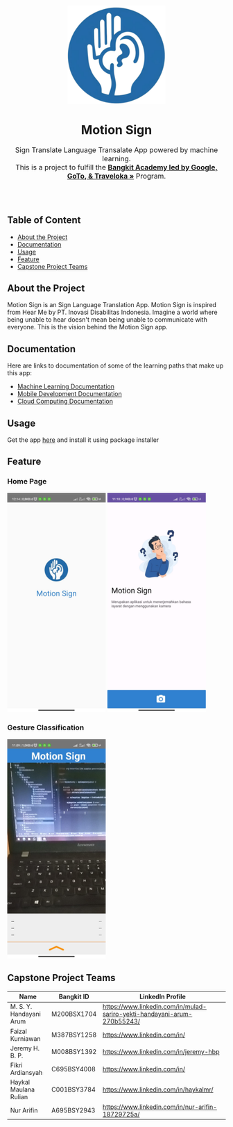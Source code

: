 <div align="center">
    <img src="./img/MotionSign-LOGO-new.png" alt="MotionSign" width="45%">
    <h1><strong>Motion Sign</strong></h1>
    <p style="font-size:16px">
    Sign Translate Language Transalate App powered by machine learning.</br>
    This is a project to fulfill the  <a href="https://grow.google/intl/id_id/bangkit/"><strong>Bangkit Academy led by Google, GoTo, & Traveloka »</strong></a> Program.
    </p>
</div>

</br>
</br>

## Table of Content
* [About the Project](#about-the-project)
* [Documentation](#documentation)
* [Usage](#usage)
* [Feature](#feature)
* [Capstone Project Teams](#capstone-project-teams)

## About the Project
Motion Sign is an Sign Language Translation App. Motion Sign is inspired from Hear Me by PT. Inovasi Disabilitas Indonesia. Imagine a world where being unable to hear doesn't mean being unable to communicate with everyone. This is the vision behind the Motion Sign app.

## Documentation
Here are links to documentation of some of the learning paths that make up this app:
* [Machine Learning Documentation](https://github.com/handayaniarum/motionsign-ml)
* [Mobile Development Documentation](https://github.com/nurarifin12/motion-sign-android.git)
* [Cloud Computing Documentation](https://github.com/)

## Usage
Get the app [here](#) and install it using package installer

## Feature
### Home Page
<div float="left">
    <img src="./img/Opening.jpeg" alt="Opening" width=45%>
    <img src="./img/Homepage.jpeg" alt="Home Page" width=45%>
</div>

### Gesture Classification
<img src="./img/Gesture-Classification.jpeg" alt="Gesture Classification" width=45%>

</br>

## Capstone Project Teams
| Name                           | Bangkit ID  | LinkedIn Profile                                |
|--------------------------------|-------------|-------------------------------------------------|
| M. S. Y. Handayani Arum        | M200BSX1704 | https://www.linkedin.com/in/mulad-sariro-yekti-handayani-arum-270b55243/  |
| Faizal Kurniawan               | M387BSY1258 | https://www.linkedin.com/in/                    |
| Jeremy H. B. P.                | M008BSY1392 | https://www.linkedin.com/in/jeremy-hbp          |
| Fikri Ardiansyah               | C695BSY4008 | https://www.linkedin.com/in/                    |
| Haykal Maulana Rulian          | C001BSY3784 | https://www.linkedin.com/in/haykalmr/           |
| Nur Arifin                     | A695BSY2943 |https://www.linkedin.com/in/nur-arifin-18729725a/ |
